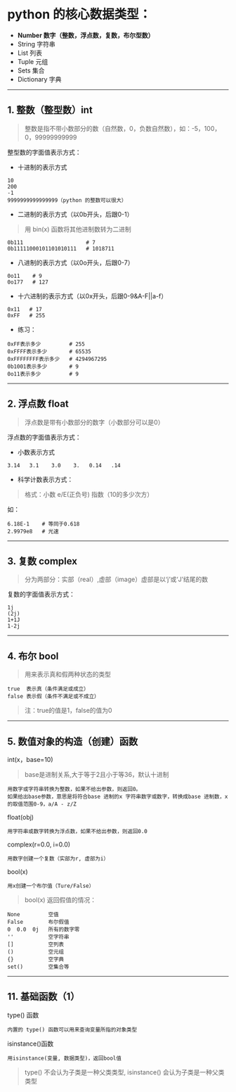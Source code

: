 # python 的核心数据类型：

* **Number      数字（整数，浮点数，复数，布尔型数）**
* String      字符串
* List        列表
* Tuple       元组
* Sets        集合
* Dictionary  字典
---

## 1. 整数（整型数）int

> 整数是指不带小数部分的数（自然数，0，负数自然数），如：-5，100，0，99999999999

整型数的字面值表示方式：

- 十进制的表示方式
```
10
200
-1
9999999999999999（python 的整数可以很大）
```

- 二进制的表示方式（以0b开头，后跟0-1）

> 用 bin(x) 函数将其他进制数转为二进制
```
0b111                    # 7
0b11111000101101010111   # 1018711
```

- 八进制的表示方式（以0o开头，后跟0-7）
```
0o11    # 9
0o177   # 127
```

- 十六进制的表示方式（以0x开头，后跟0-9&A-F||a-f）
```
0x11   # 17
0xFF   # 255
```

- 练习：
```
0xFF表示多少         # 255
0xFFFF表示多少       # 65535
0xFFFFFFFF表示多少   # 4294967295
0b1001表示多少       # 9
0o11表示多少         # 9
```
---

## 2. 浮点数 float

> 浮点数是带有小数部分的数字（小数部分可以是0）

浮点数的字面值表示方式：

- 小数表示方式
```
3.14   3.1    3.0    3.   0.14   .14
```

- 科学计数表示方式：

> 格式：小数 e/E(正负号) 指数（10的多少次方）

如：
```
6.18E-1    # 等同于0.618
2.9979e8   # 光速
```
---

## 3. 复数 complex

> 分为两部分：实部（real）,虚部（image）虚部是以‘j’或‘J’结尾的数

复数的字面值表示方式：
```
1j
(2j)
1+1J
1-2j
```
---

## 4. 布尔 bool

> 用来表示真和假两种状态的类型
```
true  表示真（条件满足或成立）
false 表示假（条件不满足或不成立）
```

> 注：true的值是1，false的值为0
---

## 5. 数值对象的构造（创建）函数

int(x，base=10) 

> base是进制关系,大于等于2且小于等36，默认十进制
```
用数字或字符串转换为整数，如果不给出参数，则返回0。
如果给出base参数，意思是将符合base 进制的x 字符串数字或数字，转换成base 进制数，x 的取值范围0-9，a/A - z/Z
```

float(obj)
```
用字符串或数字转换为浮点数，如果不给出参数，则返回0.0
```

complex(r=0.0, i=0.0)
```
用数字创建一个复数（实部为r, 虚部为i）
```

bool(x)
```
用x创建一个布尔值（Ture/False）
```

> bool(x) 返回假值的情况：
```
None         空值
False        布尔假值
0  0.0  0j   所有的数字零
''           空字符串
[]           空列表
()           空元组
{}           空字典
set()        空集合等
```
---


## 11. 基础函数（1）
type() 函数
```
内置的 type() 函数可以用来查询变量所指的对象类型
```

isinstance()函数
```
用isinstance(变量, 数据类型)，返回bool值
```
> type() 不会认为子类是一种父类类型, isinstance() 会认为子类是一种父类类型

